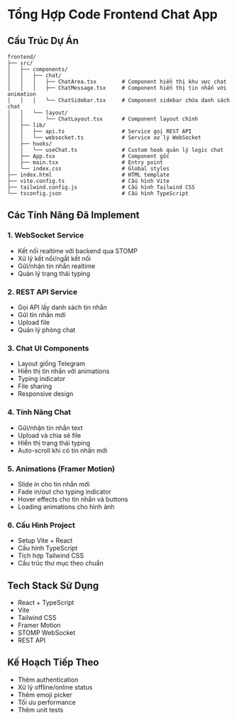 # Tổng Hợp Code Frontend Chat App

## Cấu Trúc Dự Án
```
frontend/
├── src/
│   ├── components/
│   │   ├── chat/
│   │   │   ├── ChatArea.tsx        # Component hiển thị khu vực chat
│   │   │   ├── ChatMessage.tsx     # Component hiển thị tin nhắn với animation
│   │   │   └── ChatSidebar.tsx     # Component sidebar chứa danh sách chat
│   │   └── layout/
│   │       └── ChatLayout.tsx      # Component layout chính
│   ├── lib/
│   │   ├── api.ts                  # Service gọi REST API
│   │   └── websocket.ts            # Service xử lý WebSocket
│   ├── hooks/
│   │   └── useChat.ts              # Custom hook quản lý logic chat
│   ├── App.tsx                     # Component gốc
│   ├── main.tsx                    # Entry point
│   └── index.css                   # Global styles
├── index.html                      # HTML template
├── vite.config.ts                  # Cấu hình Vite
├── tailwind.config.js              # Cấu hình Tailwind CSS
└── tsconfig.json                   # Cấu hình TypeScript
```

## Các Tính Năng Đã Implement

### 1. WebSocket Service
- Kết nối realtime với backend qua STOMP
- Xử lý kết nối/ngắt kết nối
- Gửi/nhận tin nhắn realtime
- Quản lý trạng thái typing

### 2. REST API Service
- Gọi API lấy danh sách tin nhắn
- Gửi tin nhắn mới
- Upload file
- Quản lý phòng chat

### 3. Chat UI Components
- Layout giống Telegram
- Hiển thị tin nhắn với animations
- Typing indicator
- File sharing
- Responsive design

### 4. Tính Năng Chat
- Gửi/nhận tin nhắn text
- Upload và chia sẻ file
- Hiển thị trạng thái typing
- Auto-scroll khi có tin nhắn mới

### 5. Animations (Framer Motion)
- Slide in cho tin nhắn mới
- Fade in/out cho typing indicator
- Hover effects cho tin nhắn và buttons
- Loading animations cho hình ảnh

### 6. Cấu Hình Project
- Setup Vite + React
- Cấu hình TypeScript
- Tích hợp Tailwind CSS
- Cấu trúc thư mục theo chuẩn

## Tech Stack Sử Dụng
- React + TypeScript
- Vite
- Tailwind CSS
- Framer Motion
- STOMP WebSocket
- REST API

## Kế Hoạch Tiếp Theo
- Thêm authentication
- Xử lý offline/online status
- Thêm emoji picker
- Tối ưu performance
- Thêm unit tests 